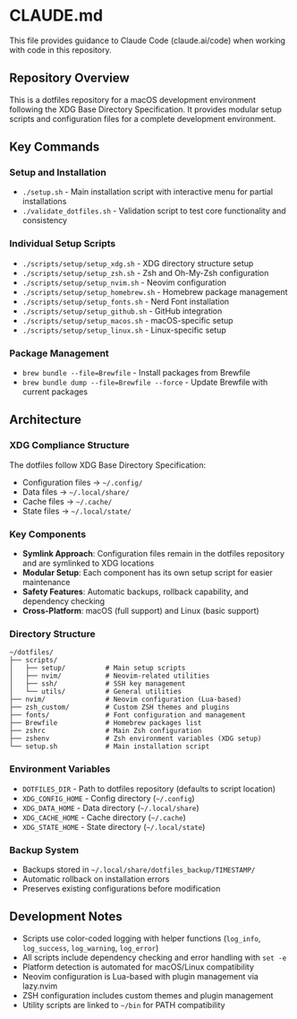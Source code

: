 # CLAUDE.md

This file provides guidance to Claude Code (claude.ai/code) when working with code in this repository.

## Repository Overview

This is a dotfiles repository for a macOS development environment following the XDG Base Directory Specification. It provides modular setup scripts and configuration files for a complete development environment.

## Key Commands

### Setup and Installation
- `./setup.sh` - Main installation script with interactive menu for partial installations
- `./validate_dotfiles.sh` - Validation script to test core functionality and consistency

### Individual Setup Scripts
- `./scripts/setup/setup_xdg.sh` - XDG directory structure setup
- `./scripts/setup/setup_zsh.sh` - Zsh and Oh-My-Zsh configuration
- `./scripts/setup/setup_nvim.sh` - Neovim configuration
- `./scripts/setup/setup_homebrew.sh` - Homebrew package management
- `./scripts/setup/setup_fonts.sh` - Nerd Font installation
- `./scripts/setup/setup_github.sh` - GitHub integration
- `./scripts/setup/setup_macos.sh` - macOS-specific setup
- `./scripts/setup/setup_linux.sh` - Linux-specific setup

### Package Management
- `brew bundle --file=Brewfile` - Install packages from Brewfile
- `brew bundle dump --file=Brewfile --force` - Update Brewfile with current packages

## Architecture

### XDG Compliance Structure
The dotfiles follow XDG Base Directory Specification:
- Configuration files → `~/.config/`
- Data files → `~/.local/share/`
- Cache files → `~/.cache/`
- State files → `~/.local/state/`

### Key Components
- **Symlink Approach**: Configuration files remain in the dotfiles repository and are symlinked to XDG locations
- **Modular Setup**: Each component has its own setup script for easier maintenance
- **Safety Features**: Automatic backups, rollback capability, and dependency checking
- **Cross-Platform**: macOS (full support) and Linux (basic support)

### Directory Structure
```
~/dotfiles/
├── scripts/
│   ├── setup/          # Main setup scripts
│   ├── nvim/           # Neovim-related utilities
│   ├── ssh/            # SSH key management
│   └── utils/          # General utilities
├── nvim/               # Neovim configuration (Lua-based)
├── zsh_custom/         # Custom ZSH themes and plugins
├── fonts/              # Font configuration and management
├── Brewfile            # Homebrew packages list
├── zshrc               # Main Zsh configuration
├── zshenv              # Zsh environment variables (XDG setup)
└── setup.sh            # Main installation script
```

### Environment Variables
- `DOTFILES_DIR` - Path to dotfiles repository (defaults to script location)
- `XDG_CONFIG_HOME` - Config directory (`~/.config`)
- `XDG_DATA_HOME` - Data directory (`~/.local/share`)
- `XDG_CACHE_HOME` - Cache directory (`~/.cache`)
- `XDG_STATE_HOME` - State directory (`~/.local/state`)

### Backup System
- Backups stored in `~/.local/share/dotfiles_backup/TIMESTAMP/`
- Automatic rollback on installation errors
- Preserves existing configurations before modification

## Development Notes

- Scripts use color-coded logging with helper functions (`log_info`, `log_success`, `log_warning`, `log_error`)
- All scripts include dependency checking and error handling with `set -e`
- Platform detection is automated for macOS/Linux compatibility
- Neovim configuration is Lua-based with plugin management via lazy.nvim
- ZSH configuration includes custom themes and plugin management
- Utility scripts are linked to `~/bin` for PATH compatibility